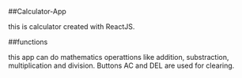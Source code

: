 ##Calculator-App

this is calculator created with ReactJS.


##functions

this app can do mathematics operattions like addition, substraction, multiplication and division.
Buttons AC and DEL are used for clearing.
